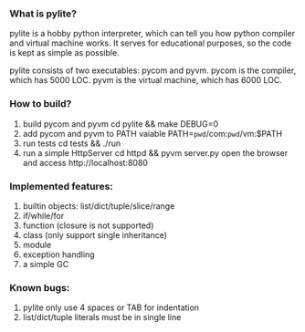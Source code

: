 ### What is pylite?
pylite is a hobby python interpreter, which can tell you how python compiler and virtual machine works. It serves for educational purposes, so the code is kept as simple as possible. 

pylite consists of two executables: pycom and pyvm. pycom is the compiler, which has 5000 LOC. pyvm is the virtual machine, which has 6000 LOC.

### How to build? 
1. build pycom and pyvm 
   cd pylite && make DEBUG=0
2. add pycom and pyvm to PATH vaiable 
   PATH=`pwd`/com:`pwd`/vm:$PATH
3. run tests
   cd tests && ./run 
4. run a simple HttpServer
   cd httpd && pyvm server.py
   open the browser and access http://localhost:8080

### Implemented features:
1. builtin objects: list/dict/tuple/slice/range
2. if/while/for
3. function (closure is not supported)
4. class (only support single inheritance)
5. module
6. exception handling
7. a simple GC

### Known bugs:
1. pylite only use 4 spaces or TAB for indentation 
2. list/dict/tuple literals must be in single line
